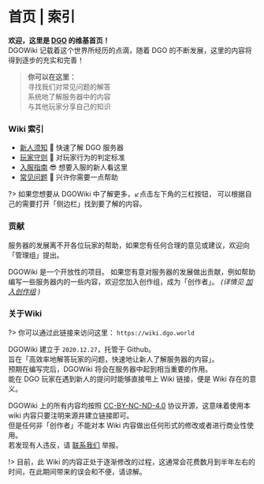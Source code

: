 <!-- index -->

# 首页 | 索引

 **欢迎，这里是 [DGO](notice/about) 的维基首页！** <br/>
DGOWiki 记载着这个世界所经历的点滴，随着 DGO 的不断发展，这里的内容将得到逐步的充实和完善！

> **你可以在这里：** <br/>
  寻找我们对常见问题的解答<br/>
  系统地了解服务器中的内容<br/>
  与其他玩家分享自己的知识<br/>



### Wiki 索引

- [新人须知](notice/server) 📢 快速了解 DGO 服务器
- [玩家守则](notice/rules) 📜 对玩家行为的判定标准
- [入服指南](guide/apply) 😎 想要入服的新人看这里
- [常见问题](_404) 🙋 兴许你需要一点帮助

?> 如果您想要从 DGOWiki 中了解更多，↙️点击左下角的三杠按钮，
可以根据自己的需要打开「侧边栏」找到要了解的内容。



### 贡献

服务器的发展离不开各位玩家的帮助，如果您有任何合理的意见或建议，欢迎向「管理组」提出。

DGOWiki 是一个开放性的项目。
如果您有意对服务器的发展做出贡献，例如帮助编写一些服务器内的一些内容，欢迎您加入创作组，成为「创作者」。
*(详情见 [加入创作组](other/joinCreation) )* 



### 关于Wiki

?> 你可以通过此链接来访问这里：
`https://wiki.dgo.world`

DGOWiki 建立于 `2020.12.27`，托管于 Github。<br/>
旨在「高效率地解答玩家的问题，快速地让新人了解服务器的内容」。<br/>
预期在编写完后，DGOWiki 将会在服务器中起到相当重要的作用。<br/>
能在 DGO 玩家在遇到新人的提问时能够直接甩上 Wiki 链接，便是 Wiki 存在的意义。

DGOWiki 上的所有内容均按照 [CC-BY-NC-ND-4.0](https://creativecommons.org/licenses/by-nc-nd/4.0/) 协议开源，这意味着使用本 wiki 内容只要注明来源并建立链接即可。<br/>
但是任何非「创作者」不能对本 Wiki 内容做出任何形式的修改或者进行商业性使用。<br/>
若发现有人违反，请 [联系我们](other/contact) 举报。

!> 目前，此 Wiki 的内容正处于逐渐修改的过程，这通常会花费数月到半年左右的时间，在此期间带来的误会和不便，请谅解。
